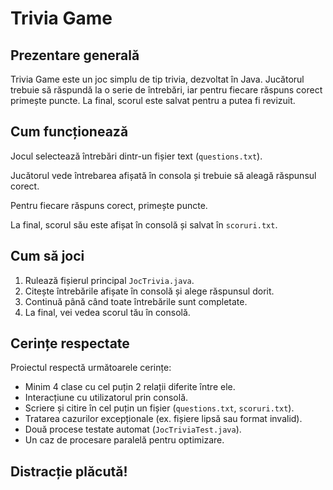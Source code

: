 # Trivia Game

## Prezentare generală

Trivia Game este un joc simplu de tip trivia, dezvoltat în Java. Jucătorul trebuie să răspundă la o serie de întrebări, iar pentru fiecare răspuns corect primește puncte. La final, scorul este salvat pentru a putea fi revizuit.

## Cum funcționează

Jocul selectează întrebări dintr-un fișier text (`questions.txt`).

Jucătorul vede întrebarea afișată în consola și trebuie să aleagă răspunsul corect.

Pentru fiecare răspuns corect, primește puncte.

La final, scorul său este afișat în consolă și salvat în `scoruri.txt`.

## Cum să joci

1. Rulează fișierul principal `JocTrivia.java`.
2. Citește întrebările afișate în consolă și alege răspunsul dorit.
3. Continuă până când toate întrebările sunt completate.
4. La final, vei vedea scorul tău în consolă.

## Cerințe respectate

Proiectul respectă următoarele cerințe:
- Minim 4 clase cu cel puțin 2 relații diferite între ele.
- Interacțiune cu utilizatorul prin consolă.
- Scriere și citire în cel puțin un fișier (`questions.txt`, `scoruri.txt`).
- Tratarea cazurilor excepționale (ex. fișiere lipsă sau format invalid).
- Două procese testate automat (`JocTriviaTest.java`).
- Un caz de procesare paralelă pentru optimizare.

## Distracție plăcută!
